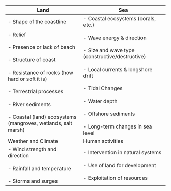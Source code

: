 
|Land |Sea|
|---|---|
|- Shape of the coastline<br>    <br>- Relief<br>    <br>- Presence or lack of beach<br>    <br>- Structure of coast<br>    <br>- Resistance of rocks (how hard or soft it is)<br>    <br>- Terrestrial processes <br>    <br>- River sediments<br>    <br>- Coastal (land) ecosystems (mangroves, wetlands, salt marsh)|- Coastal ecosystems (corals, etc.)<br>    <br>- Wave energy & direction<br>    <br>- Size and wave type (constructive/destructive)<br>    <br>- Local currents & longshore drift<br>    <br>- Tidal Changes<br>    <br>- Water depth<br>    <br>- Offshore sediments<br>    <br>- Long-term changes in sea level|
|Weather and Climate|Human activities|
|- Wind strength and direction<br>    <br>- Rainfall and temperature<br>    <br>- Storms and surges|- Intervention in natural systems<br>    <br>- Use of land for development<br>    <br>- Exploitation of resources|




